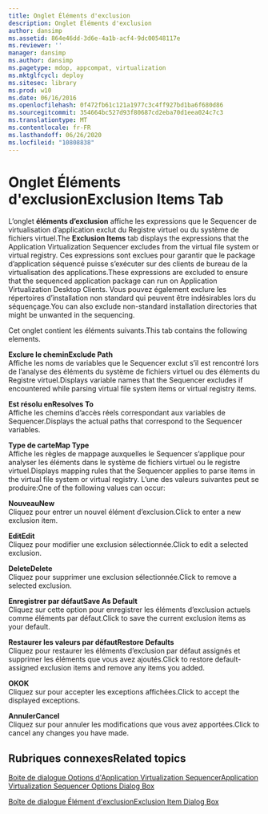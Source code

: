 ```yaml
---
title: Onglet Éléments d'exclusion
description: Onglet Éléments d'exclusion
author: dansimp
ms.assetid: 864e46dd-3d6e-4a1b-acf4-9dc00548117e
ms.reviewer: ''
manager: dansimp
ms.author: dansimp
ms.pagetype: mdop, appcompat, virtualization
ms.mktglfcycl: deploy
ms.sitesec: library
ms.prod: w10
ms.date: 06/16/2016
ms.openlocfilehash: 0f472fb61c121a1977c3c4ff927bd1ba6f680d86
ms.sourcegitcommit: 354664bc527d93f80687cd2eba70d1eea024c7c3
ms.translationtype: MT
ms.contentlocale: fr-FR
ms.lasthandoff: 06/26/2020
ms.locfileid: "10808838"
---
```

# <span data-ttu-id="1eb9b-103">Onglet Éléments d'exclusion</span><span class="sxs-lookup"><span data-stu-id="1eb9b-103">Exclusion Items Tab</span></span>


<span data-ttu-id="1eb9b-104">L’onglet **éléments d’exclusion** affiche les expressions que le Sequencer de virtualisation d’application exclut du Registre virtuel ou du système de fichiers virtuel.</span><span class="sxs-lookup"><span data-stu-id="1eb9b-104">The **Exclusion Items** tab displays the expressions that the Application Virtualization Sequencer excludes from the virtual file system or virtual registry.</span></span> <span data-ttu-id="1eb9b-105">Ces expressions sont exclues pour garantir que le package d’application séquencé puisse s’exécuter sur des clients de bureau de la virtualisation des applications.</span><span class="sxs-lookup"><span data-stu-id="1eb9b-105">These expressions are excluded to ensure that the sequenced application package can run on Application Virtualization Desktop Clients.</span></span> <span data-ttu-id="1eb9b-106">Vous pouvez également exclure les répertoires d’installation non standard qui peuvent être indésirables lors du séquençage.</span><span class="sxs-lookup"><span data-stu-id="1eb9b-106">You can also exclude non-standard installation directories that might be unwanted in the sequencing.</span></span>

<span data-ttu-id="1eb9b-107">Cet onglet contient les éléments suivants.</span><span class="sxs-lookup"><span data-stu-id="1eb9b-107">This tab contains the following elements.</span></span>

<a href="" id="exclude-path"></a>**<span data-ttu-id="1eb9b-108">Exclure le chemin</span><span class="sxs-lookup"><span data-stu-id="1eb9b-108">Exclude Path</span></span>**  
<span data-ttu-id="1eb9b-109">Affiche les noms de variables que le Sequencer exclut s’il est rencontré lors de l’analyse des éléments du système de fichiers virtuel ou des éléments du Registre virtuel.</span><span class="sxs-lookup"><span data-stu-id="1eb9b-109">Displays variable names that the Sequencer excludes if encountered while parsing virtual file system items or virtual registry items.</span></span>

<a href="" id="resolves-to"></a>**<span data-ttu-id="1eb9b-110">Est résolu en</span><span class="sxs-lookup"><span data-stu-id="1eb9b-110">Resolves To</span></span>**  
<span data-ttu-id="1eb9b-111">Affiche les chemins d’accès réels correspondant aux variables de Sequencer.</span><span class="sxs-lookup"><span data-stu-id="1eb9b-111">Displays the actual paths that correspond to the Sequencer variables.</span></span>

<a href="" id="map-type"></a>**<span data-ttu-id="1eb9b-112">Type de carte</span><span class="sxs-lookup"><span data-stu-id="1eb9b-112">Map Type</span></span>**  
<span data-ttu-id="1eb9b-113">Affiche les règles de mappage auxquelles le Sequencer s’applique pour analyser les éléments dans le système de fichiers virtuel ou le registre virtuel.</span><span class="sxs-lookup"><span data-stu-id="1eb9b-113">Displays mapping rules that the Sequencer applies to parse items in the virtual file system or virtual registry.</span></span> <span data-ttu-id="1eb9b-114">L’une des valeurs suivantes peut se produire:</span><span class="sxs-lookup"><span data-stu-id="1eb9b-114">One of the following values can occur:</span></span>

<a href="" id="new"></a>**<span data-ttu-id="1eb9b-115">Nouveau</span><span class="sxs-lookup"><span data-stu-id="1eb9b-115">New</span></span>**  
<span data-ttu-id="1eb9b-116">Cliquez pour entrer un nouvel élément d’exclusion.</span><span class="sxs-lookup"><span data-stu-id="1eb9b-116">Click to enter a new exclusion item.</span></span>

<a href="" id="edit"></a>**<span data-ttu-id="1eb9b-117">Edit</span><span class="sxs-lookup"><span data-stu-id="1eb9b-117">Edit</span></span>**  
<span data-ttu-id="1eb9b-118">Cliquez pour modifier une exclusion sélectionnée.</span><span class="sxs-lookup"><span data-stu-id="1eb9b-118">Click to edit a selected exclusion.</span></span>

<a href="" id="delete"></a>**<span data-ttu-id="1eb9b-119">Delete</span><span class="sxs-lookup"><span data-stu-id="1eb9b-119">Delete</span></span>**  
<span data-ttu-id="1eb9b-120">Cliquez pour supprimer une exclusion sélectionnée.</span><span class="sxs-lookup"><span data-stu-id="1eb9b-120">Click to remove a selected exclusion.</span></span>

<a href="" id="save-as-default"></a>**<span data-ttu-id="1eb9b-121">Enregistrer par défaut</span><span class="sxs-lookup"><span data-stu-id="1eb9b-121">Save As Default</span></span>**  
<span data-ttu-id="1eb9b-122">Cliquez sur cette option pour enregistrer les éléments d’exclusion actuels comme éléments par défaut.</span><span class="sxs-lookup"><span data-stu-id="1eb9b-122">Click to save the current exclusion items as your default.</span></span>

<a href="" id="restore-defaults"></a>**<span data-ttu-id="1eb9b-123">Restaurer les valeurs par défaut</span><span class="sxs-lookup"><span data-stu-id="1eb9b-123">Restore Defaults</span></span>**  
<span data-ttu-id="1eb9b-124">Cliquez pour restaurer les éléments d’exclusion par défaut assignés et supprimer les éléments que vous avez ajoutés.</span><span class="sxs-lookup"><span data-stu-id="1eb9b-124">Click to restore default-assigned exclusion items and remove any items you added.</span></span>

<a href="" id="ok"></a>**<span data-ttu-id="1eb9b-125">OK</span><span class="sxs-lookup"><span data-stu-id="1eb9b-125">OK</span></span>**  
<span data-ttu-id="1eb9b-126">Cliquez sur pour accepter les exceptions affichées.</span><span class="sxs-lookup"><span data-stu-id="1eb9b-126">Click to accept the displayed exceptions.</span></span>

<a href="" id="cancel"></a>**<span data-ttu-id="1eb9b-127">Annuler</span><span class="sxs-lookup"><span data-stu-id="1eb9b-127">Cancel</span></span>**  
<span data-ttu-id="1eb9b-128">Cliquez sur pour annuler les modifications que vous avez apportées.</span><span class="sxs-lookup"><span data-stu-id="1eb9b-128">Click to cancel any changes you have made.</span></span>

## <span data-ttu-id="1eb9b-129">Rubriques connexes</span><span class="sxs-lookup"><span data-stu-id="1eb9b-129">Related topics</span></span>


[<span data-ttu-id="1eb9b-130">Boite de dialogue Options d'Application Virtualization Sequencer</span><span class="sxs-lookup"><span data-stu-id="1eb9b-130">Application Virtualization Sequencer Options Dialog Box</span></span>](application-virtualization-sequencer-options-dialog-box.md)

[<span data-ttu-id="1eb9b-131">Boîte de dialogue Élément d'exclusion</span><span class="sxs-lookup"><span data-stu-id="1eb9b-131">Exclusion Item Dialog Box</span></span>](exclusion-item-dialog-box.md)

 

 





